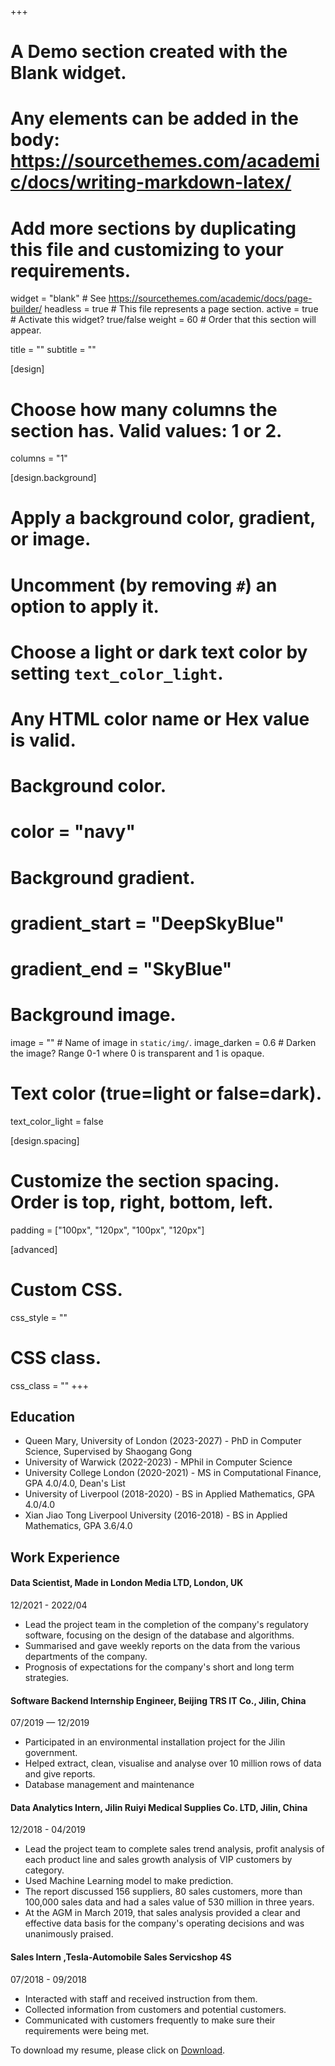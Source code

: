 +++
# A Demo section created with the Blank widget.
# Any elements can be added in the body: https://sourcethemes.com/academic/docs/writing-markdown-latex/
# Add more sections by duplicating this file and customizing to your requirements.

widget = "blank"  # See https://sourcethemes.com/academic/docs/page-builder/
headless = true  # This file represents a page section.
active = true # Activate this widget? true/false
weight = 60  # Order that this section will appear.

title = ""
subtitle = ""

[design]
  # Choose how many columns the section has. Valid values: 1 or 2.
  columns = "1"

[design.background]
  # Apply a background color, gradient, or image.
  #   Uncomment (by removing `#`) an option to apply it.
  #   Choose a light or dark text color by setting `text_color_light`.
  #   Any HTML color name or Hex value is valid.

  # Background color.
  # color = "navy"
  
  # Background gradient.
  # gradient_start = "DeepSkyBlue"
  # gradient_end = "SkyBlue"
  
  # Background image.
  image = ""  # Name of image in `static/img/`.
  image_darken = 0.6  # Darken the image? Range 0-1 where 0 is transparent and 1 is opaque.

  # Text color (true=light or false=dark).
  text_color_light = false

[design.spacing]
  # Customize the section spacing. Order is top, right, bottom, left.
  padding = ["100px", "120px", "100px", "120px"]

[advanced]
 # Custom CSS. 
 css_style = ""
 
 # CSS class.
 css_class = ""
+++

## Education

* Queen Mary, University of London (2023-2027) - PhD in Computer Science, Supervised by Shaogang Gong
* University of Warwick (2022-2023) - MPhil in Computer Science
* University College London (2020-2021) - MS in Computational Finance, GPA 4.0/4.0, Dean's List
* University of Liverpool (2018-2020) - BS in Applied Mathematics, GPA 4.0/4.0
* Xian Jiao Tong Liverpool University (2016-2018) - BS in Applied Mathematics, GPA 3.6/4.0

## Work Experience

#### Data Scientist, Made in London Media LTD, London, UK
12/2021 - 2022/04

* Lead the project team in the completion of the company's regulatory software, focusing on the design of the database and algorithms.
* Summarised and gave weekly reports on the data from the various departments of the company.
* Prognosis of expectations for the company's short and long term strategies.

#### Software Backend Internship Engineer, Beijing TRS IT Co., Jilin, China
07/2019 — 12/2019

* Participated in an environmental installation project for the Jilin government.
* Helped extract, clean, visualise and analyse over 10 million rows of data and give reports.
* Database management and maintenance

#### Data Analytics Intern, Jilin Ruiyi Medical Supplies Co. LTD, Jilin, China
12/2018 - 04/2019

* Lead the project team to complete sales trend analysis, profit analysis of each product line and sales growth analysis of VIP customers by category.
* Used Machine Learning model to make prediction.
* The report discussed 156 suppliers, 80 sales customers, more than 100,000 sales data and had a sales value of 530 million in three years.
* At the AGM in March 2019, that sales analysis provided a clear and effective data basis for the company's operating decisions and was unanimously praised.

#### Sales Intern ,Tesla-Automobile Sales Servicshop 4S
07/2018 - 09/2018

* Interacted with staff and received instruction from them.
* Collected information from customers and potential customers.
* Communicated with customers frequently to make sure their requirements were being met.


To download my resume, please click on [Download](https://drive.google.com/file/d/1Wd4uc4GyP6iAFuzegHgWIniTVUy0f25X/view?usp=sharing).
